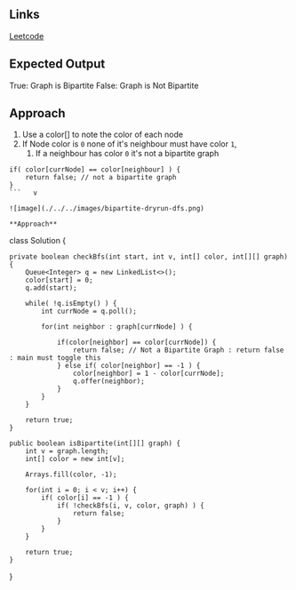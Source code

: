## Links
[Leetcode](https://leetcode.com/problems/is-graph-bipartite/description/)

## Expected Output
True: Graph is Bipartite
False: Graph is Not Bipartite

## Approach
1. Use a color[] to note the color of each node
2. If Node color is `0` none of it's neighbour must have color `1`,
   1. If a neighbour has color `0` it's not a bipartite graph
```
if( color[currNode] == color[neighbour] ) {
    return false; // not a bipartite graph
}
```   v 

![image](./../../images/bipartite-dryrun-dfs.png)

**Approach**
```
class Solution {

    private boolean checkBfs(int start, int v, int[] color, int[][] graph) {
        Queue<Integer> q = new LinkedList<>();
        color[start] = 0;
        q.add(start);

        while( !q.isEmpty() ) {
            int currNode = q.poll();

            for(int neighbor : graph[currNode] ) {
                
                if(color[neighbor] == color[currNode]) { 
                    return false; // Not a Bipartite Graph : return false : main must toggle this
                } else if( color[neighbor] == -1 ) {
                    color[neighbor] = 1 - color[currNode];
                    q.offer(neighbor);
                }
            }
        }

        return true;
    }

    public boolean isBipartite(int[][] graph) {
        int v = graph.length;
        int[] color = new int[v];

        Arrays.fill(color, -1);

        for(int i = 0; i < v; i++) {
            if( color[i] == -1 ) {
                if( !checkBfs(i, v, color, graph) ) {
                    return false;
                }
            }
        }

        return true;
    }
}
```